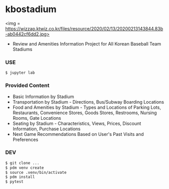 # kbostadium

<img = https://wizzap.ktwiz.co.kr/files/resource/2020/02/13/20200213143844.83b-ab0442cf6dd2.jpg>
* Review and Amenities Information Project for All Korean Baseball Team Stadiums


### USE
```
$ jupyter lab
```

### Provided Content
* Basic Information by Stadium
* Transportation by Stadium - Directions, Bus/Subway Boarding Locations
* Food and Amenities by Stadium - Types and Locations of Parking Lots, Restaurants, Convenience Stores, Goods Stores, Restrooms, Nursing Rooms, Gate Locations
* Seating by Stadium - Characteristics, Views, Prices, Discount Information, Purchase Locations
* Next Game Recommendations Based on User's Past Visits and Preferences

### DEV
```bash
$ git clone ...
$ pdm venv create
$ source .venv/bin/activate
$ pdm install
$ pytest
```
